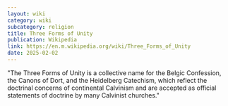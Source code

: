 ```yaml
---
layout: wiki
category: wiki
subcategory: religion
title: Three Forms of Unity
publication: Wikipedia
link: https://en.m.wikipedia.org/wiki/Three_Forms_of_Unity
date: 2025-02-02
---
```


"The Three Forms of Unity is a collective name for the Belgic Confession, the Canons of Dort, and the Heidelberg Catechism, which reflect the doctrinal concerns of continental Calvinism and are accepted as official statements of doctrine by many Calvinist churches."
